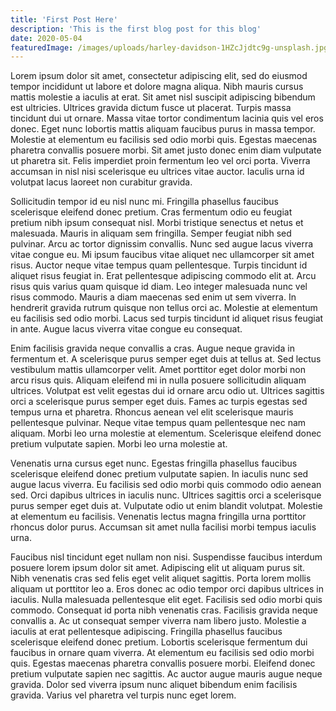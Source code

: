 ```yaml
---
title: 'First Post Here'
description: 'This is the first blog post for this blog'
date: 2020-05-04
featuredImage: /images/uploads/harley-davidson-1HZcJjdtc9g-unsplash.jpg
---
```


Lorem ipsum dolor sit amet, consectetur adipiscing elit, sed do eiusmod tempor incididunt ut labore et dolore magna aliqua. Nibh mauris cursus mattis molestie a iaculis at erat. Sit amet nisl suscipit adipiscing bibendum est ultricies. Ultrices gravida dictum fusce ut placerat. Turpis massa tincidunt dui ut ornare. Massa vitae tortor condimentum lacinia quis vel eros donec. Eget nunc lobortis mattis aliquam faucibus purus in massa tempor. Molestie at elementum eu facilisis sed odio morbi quis. Egestas maecenas pharetra convallis posuere morbi. Sit amet justo donec enim diam vulputate ut pharetra sit. Felis imperdiet proin fermentum leo vel orci porta. Viverra accumsan in nisl nisi scelerisque eu ultrices vitae auctor. Iaculis urna id volutpat lacus laoreet non curabitur gravida.

Sollicitudin tempor id eu nisl nunc mi. Fringilla phasellus faucibus scelerisque eleifend donec pretium. Cras fermentum odio eu feugiat pretium nibh ipsum consequat nisl. Morbi tristique senectus et netus et malesuada. Mauris in aliquam sem fringilla. Semper feugiat nibh sed pulvinar. Arcu ac tortor dignissim convallis. Nunc sed augue lacus viverra vitae congue eu. Mi ipsum faucibus vitae aliquet nec ullamcorper sit amet risus. Auctor neque vitae tempus quam pellentesque. Turpis tincidunt id aliquet risus feugiat in. Erat pellentesque adipiscing commodo elit at. Arcu risus quis varius quam quisque id diam. Leo integer malesuada nunc vel risus commodo. Mauris a diam maecenas sed enim ut sem viverra. In hendrerit gravida rutrum quisque non tellus orci ac. Molestie at elementum eu facilisis sed odio morbi. Lacus sed turpis tincidunt id aliquet risus feugiat in ante. Augue lacus viverra vitae congue eu consequat.

Enim facilisis gravida neque convallis a cras. Augue neque gravida in fermentum et. A scelerisque purus semper eget duis at tellus at. Sed lectus vestibulum mattis ullamcorper velit. Amet porttitor eget dolor morbi non arcu risus quis. Aliquam eleifend mi in nulla posuere sollicitudin aliquam ultrices. Volutpat est velit egestas dui id ornare arcu odio ut. Ultrices sagittis orci a scelerisque purus semper eget duis. Fames ac turpis egestas sed tempus urna et pharetra. Rhoncus aenean vel elit scelerisque mauris pellentesque pulvinar. Neque vitae tempus quam pellentesque nec nam aliquam. Morbi leo urna molestie at elementum. Scelerisque eleifend donec pretium vulputate sapien. Morbi leo urna molestie at.

Venenatis urna cursus eget nunc. Egestas fringilla phasellus faucibus scelerisque eleifend donec pretium vulputate sapien. In iaculis nunc sed augue lacus viverra. Eu facilisis sed odio morbi quis commodo odio aenean sed. Orci dapibus ultrices in iaculis nunc. Ultrices sagittis orci a scelerisque purus semper eget duis at. Vulputate odio ut enim blandit volutpat. Molestie at elementum eu facilisis. Venenatis lectus magna fringilla urna porttitor rhoncus dolor purus. Accumsan sit amet nulla facilisi morbi tempus iaculis urna.

Faucibus nisl tincidunt eget nullam non nisi. Suspendisse faucibus interdum posuere lorem ipsum dolor sit amet. Adipiscing elit ut aliquam purus sit. Nibh venenatis cras sed felis eget velit aliquet sagittis. Porta lorem mollis aliquam ut porttitor leo a. Eros donec ac odio tempor orci dapibus ultrices in iaculis. Nulla malesuada pellentesque elit eget. Facilisis sed odio morbi quis commodo. Consequat id porta nibh venenatis cras. Facilisis gravida neque convallis a. Ac ut consequat semper viverra nam libero justo. Molestie a iaculis at erat pellentesque adipiscing. Fringilla phasellus faucibus scelerisque eleifend donec pretium. Lobortis scelerisque fermentum dui faucibus in ornare quam viverra. At elementum eu facilisis sed odio morbi quis. Egestas maecenas pharetra convallis posuere morbi. Eleifend donec pretium vulputate sapien nec sagittis. Ac auctor augue mauris augue neque gravida. Dolor sed viverra ipsum nunc aliquet bibendum enim facilisis gravida. Varius vel pharetra vel turpis nunc eget lorem.
